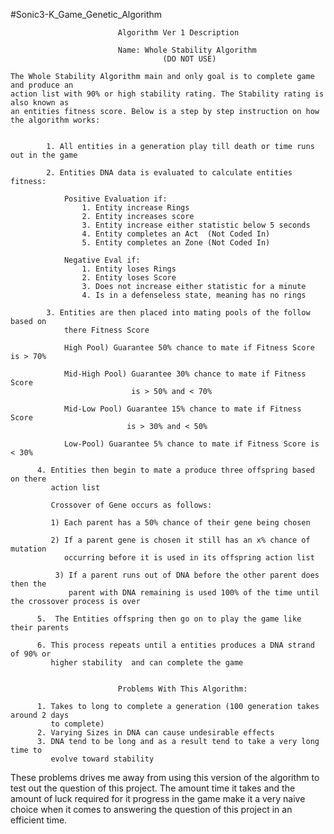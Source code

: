 #Sonic3-K_Game_Genetic_Algorithm


                            Algorithm Ver 1 Description

                            Name: Whole Stability Algorithm
                                      (DO NOT USE)

    The Whole Stability Algorithm main and only goal is to complete game and produce an 
    action list with 90% or high stability rating. The Stability rating is also known as 
    an entities fitness score. Below is a step by step instruction on how the algorithm works:


            1. All entities in a generation play till death or time runs out in the game

            2. Entities DNA data is evaluated to calculate entities fitness:

                Positive Evaluation if:
                    1. Entity increase Rings
                    2. Entity increases score
                    3. Entity increase either statistic below 5 seconds
                    4. Entity completes an Act  (Not Coded In)
                    5. Entity completes an Zone (Not Coded In)

                Negative Eval if:
                    1. Entity loses Rings
                    2. Entity loses Score
                    3. Does not increase either statistic for a minute
                    4. Is in a defenseless state, meaning has no rings

            3. Entities are then placed into mating pools of the follow based on
                there Fitness Score

                High Pool) Guarantee 50% chance to mate if Fitness Score is > 70%

                Mid-High Pool) Guarantee 30% chance to mate if Fitness Score
                               is > 50% and < 70%

                Mid-Low Pool) Guarantee 15% chance to mate if Fitness Score
                              is > 30% and < 50%

                Low-Pool) Guarantee 5% chance to mate if Fitness Score is < 30%    

          4. Entities then begin to mate a produce three offspring based on there     
             action list

             Crossover of Gene occurs as follows:

             1) Each parent has a 50% chance of their gene being chosen

             2) If a parent gene is chosen it still has an x% chance of mutation  
                occurring before it is used in its offspring action list

              3) If a parent runs out of DNA before the other parent does then the   
                 parent with DNA remaining is used 100% of the time until the crossover process is over

          5.  The Entities offspring then go on to play the game like their parents

          6. This process repeats until a entities produces a DNA strand of 90% or   
             higher stability  and can complete the game


                            Problems With This Algorithm:

          1. Takes to long to complete a generation (100 generation takes around 2 days
             to complete)
          2. Varying Sizes in DNA can cause undesirable effects
          3. DNA tend to be long and as a result tend to take a very long time to  
             evolve toward stability


These problems drives me away from using this version of the algorithm to test out the question of this project. 
The amount time it takes and the amount of luck required for it progress in the game make it a very naive choice when it comes to answering the question of this project in an efficient time.
